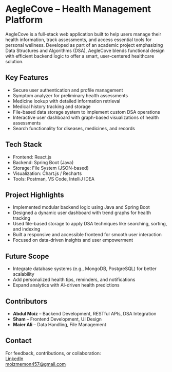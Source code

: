 # AegleCove – Health Management Platform

AegleCove is a full-stack web application built to help users manage their health information, track assessments, and access essential tools for personal wellness. Developed as part of an academic project emphasizing Data Structures and Algorithms (DSA), AegleCove blends functional design with efficient backend logic to offer a smart, user-centered healthcare solution.

## Key Features

- Secure user authentication and profile management  
- Symptom analyzer for preliminary health assessments  
- Medicine lookup with detailed information retrieval  
- Medical history tracking and storage  
- File-based data storage system to implement custom DSA operations  
- Interactive user dashboard with graph-based visualizations of health assessments  
- Search functionality for diseases, medicines, and records  

## Tech Stack

- Frontend: React.js  
- Backend: Spring Boot (Java)  
- Storage: File System (JSON-based)  
- Visualization: Chart.js / Recharts  
- Tools: Postman, VS Code, IntelliJ IDEA  

## Project Highlights

- Implemented modular backend logic using Java and Spring Boot  
- Designed a dynamic user dashboard with trend graphs for health tracking  
- Used file-based storage to apply DSA techniques like searching, sorting, and indexing  
- Built a responsive and accessible frontend for smooth user interaction  
- Focused on data-driven insights and user empowerment  

## Future Scope

- Integrate database systems (e.g., MongoDB, PostgreSQL) for better scalability  
- Add personalized health tips, reminders, and notifications  
- Expand analytics with AI-driven health predictions  

## Contributors

- **Abdul Moiz** – Backend Development, RESTful APIs, DSA Integration  
- **Sham** – Frontend Development, UI Design  
- **Maier Ali** – Data Handling, File Management  

## Contact

For feedback, contributions, or collaboration:  
[LinkedIn](https://linkedin.com/in/abdul-moiz-b88a97292)  
moizmemon457@gmail.com
